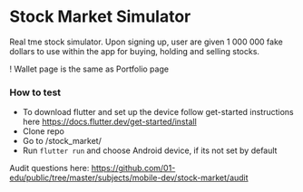 # Stock Market Simulator
Real tme stock simulator. Upon signing up, user are given 1 000 000 fake dollars to use within the app for buying, holding and selling stocks.

! Wallet page is the same as Portfolio page

### How to test

- To download flutter and set up the device follow get-started instructions here https://docs.flutter.dev/get-started/install
- Clone repo
- Go to /stock_market/
- Run ```flutter run``` and choose Android device, if its not set by default

Audit questions here: https://github.com/01-edu/public/tree/master/subjects/mobile-dev/stock-market/audit